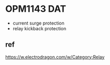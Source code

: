 
# OPM1143 DAT

- current surge protection 
- relay kickback protection

## ref 

https://w.electrodragon.com/w/Category:Relay